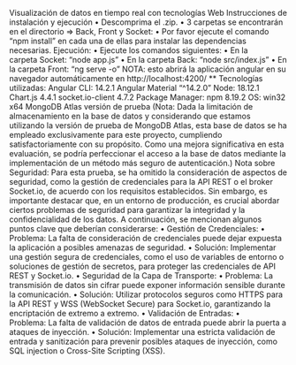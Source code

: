 Visualización de datos en tiempo real con tecnologías Web
Instrucciones de instalación y ejecución
	•	Descomprima el .zip.
	•	3 carpetas se encontrarán en el directorio => Back, Front y Socket:
	•	Por favor ejecute el comando “npm install” en cada una de ellas para instalar las dependencias necesarias.
Ejecución:
	•	Ejecute los comandos siguientes:
	•	En la carpeta Socket: “node app.js”
	•	En la carpeta Back: “node src/index.js”
	•	En la carpeta Front: “ng serve -o” NOTA: esto abrirá la aplicación angular en su navegador automáticamente en http://localhost:4200/
**
Tecnologías utilizadas:
Angular CLI: 14.2.1
Angular Material “^14.2.0”
Node: 18.12.1
Chart.js 4.4.1
socket.io-client 4.7.2
Package Manager: npm 8.19.2
OS: win32 x64
MongoDB Atlas versión de prueba (Nota: Dada la limitación de almacenamiento en la base de datos y considerando que estamos utilizando la versión de prueba de MongoDB Atlas, esta base de datos se ha empleado exclusivamente para este proyecto, cumpliendo satisfactoriamente con su propósito. Como una mejora significativa en esta evaluación, se podría perfeccionar el acceso a la base de datos mediante la implementación de un método más seguro de autenticación.)
Nota sobre Seguridad:
Para esta prueba, se ha omitido la consideración de aspectos de seguridad, como la gestión de credenciales para la API REST o el broker Socket.io, de acuerdo con los requisitos establecidos. Sin embargo, es importante destacar que, en un entorno de producción, es crucial abordar ciertos problemas de seguridad para garantizar la integridad y la confidencialidad de los datos. A continuación, se mencionan algunos puntos clave que deberían considerarse:
	•	Gestión de Credenciales:
	•	Problema: La falta de consideración de credenciales puede dejar expuesta la aplicación a posibles amenazas de seguridad.
	•	Solución: Implementar una gestión segura de credenciales, como el uso de variables de entorno o soluciones de gestión de secretos, para proteger las credenciales de API REST y Socket.io.
	•	Seguridad de la Capa de Transporte:
	•	Problema: La transmisión de datos sin cifrar puede exponer información sensible durante la comunicación.
	•	Solución: Utilizar protocolos seguros como HTTPS para la API REST y WSS (WebSocket Secure) para Socket.io, garantizando la encriptación de extremo a extremo.
	•	Validación de Entradas:
	•	Problema: La falta de validación de datos de entrada puede abrir la puerta a ataques de inyección.
	•	Solución: Implementar una estricta validación de entrada y sanitización para prevenir posibles ataques de inyección, como SQL injection o Cross-Site Scripting (XSS).

